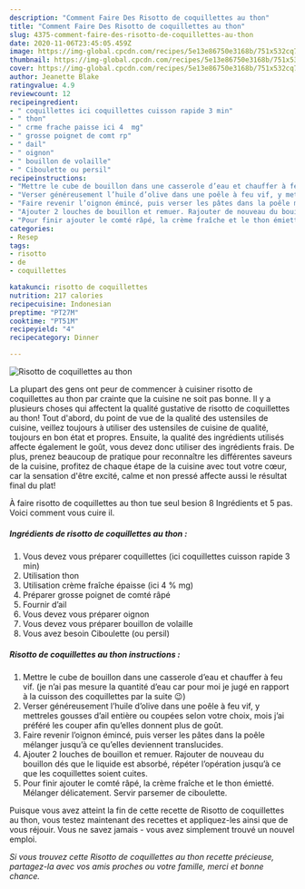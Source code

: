 ```yaml
---
description: "Comment Faire Des Risotto de coquillettes au thon"
title: "Comment Faire Des Risotto de coquillettes au thon"
slug: 4375-comment-faire-des-risotto-de-coquillettes-au-thon
date: 2020-11-06T23:45:05.459Z
image: https://img-global.cpcdn.com/recipes/5e13e86750e3168b/751x532cq70/risotto-de-coquillettes-au-thon-photo-principale-de-la-recette.jpg
thumbnail: https://img-global.cpcdn.com/recipes/5e13e86750e3168b/751x532cq70/risotto-de-coquillettes-au-thon-photo-principale-de-la-recette.jpg
cover: https://img-global.cpcdn.com/recipes/5e13e86750e3168b/751x532cq70/risotto-de-coquillettes-au-thon-photo-principale-de-la-recette.jpg
author: Jeanette Blake
ratingvalue: 4.9
reviewcount: 12
recipeingredient:
- " coquillettes ici coquillettes cuisson rapide 3 min"
- " thon"
- " crme frache paisse ici 4  mg"
- " grosse poignet de comt rp"
- " dail"
- " oignon"
- " bouillon de volaille"
- " Ciboulette ou persil"
recipeinstructions:
- "Mettre le cube de bouillon dans une casserole d’eau et chauffer à feu vif. (je n’ai pas mesure la quantité d’eau car pour moi je jugé en rapport à la cuisson des coquillettes par la suite 😉)"
- "Verser généreusement l’huile d’olive dans une poêle à feu vif, y mettreles gousses d’ail entière ou coupées selon votre choix, mois j’ai préféré les couper afin qu’elles donnent plus de goût."
- "Faire revenir l’oignon émincé, puis verser les pâtes dans la poêle mélanger jusqu’à ce qu’elles deviennent translucides."
- "Ajouter 2 louches de bouillon et remuer. Rajouter de nouveau du bouillon dés que le liquide est absorbé, répéter l’opération jusqu’à ce que les coquillettes soient cuites."
- "Pour finir ajouter le comté râpé, la crème fraîche et le thon émietté. Mélanger délicatement. Servir parsemer de ciboulette."
categories:
- Resep
tags:
- risotto
- de
- coquillettes

katakunci: risotto de coquillettes 
nutrition: 217 calories
recipecuisine: Indonesian
preptime: "PT27M"
cooktime: "PT51M"
recipeyield: "4"
recipecategory: Dinner

---
```



![Risotto de coquillettes au thon](https://img-global.cpcdn.com/recipes/5e13e86750e3168b/751x532cq70/risotto-de-coquillettes-au-thon-photo-principale-de-la-recette.jpg)

La plupart des gens ont peur de commencer à cuisiner risotto de coquillettes au thon par crainte que la cuisine ne soit pas bonne. Il y a plusieurs choses qui affectent la qualité gustative de risotto de coquillettes au thon! Tout d'abord, du point de vue de la qualité des ustensiles de cuisine, veillez toujours à utiliser des ustensiles de cuisine de qualité, toujours en bon état et propres. Ensuite, la qualité des ingrédients utilisés affecte également le goût, vous devez donc utiliser des ingrédients frais. De plus, prenez beaucoup de pratique pour reconnaître les différentes saveurs de la cuisine, profitez de chaque étape de la cuisine avec tout votre cœur, car la sensation d'être excité, calme et non pressé affecte aussi le résultat final du plat!

<!--inarticleads1-->

À faire risotto de coquillettes au thon tue seul besion 8 Ingrédients et 5 pas. Voici comment vous cuire il.

##### Ingrédients de risotto de coquillettes au thon :

1. Vous devez vous préparer  coquillettes (ici coquillettes cuisson rapide 3 min)
1. Utilisation  thon
1. Utilisation  crème fraîche épaisse (ici 4 % mg)
1. Préparer  grosse poignet de comté râpé
1. Fournir  d’ail
1. Vous devez vous préparer  oignon
1. Vous devez vous préparer  bouillon de volaille
1. Vous avez besoin  Ciboulette (ou persil)




<!--inarticleads2-->

##### Risotto de coquillettes au thon instructions :

1. Mettre le cube de bouillon dans une casserole d’eau et chauffer à feu vif. (je n’ai pas mesure la quantité d’eau car pour moi je jugé en rapport à la cuisson des coquillettes par la suite 😉)
1. Verser généreusement l’huile d’olive dans une poêle à feu vif, y mettreles gousses d’ail entière ou coupées selon votre choix, mois j’ai préféré les couper afin qu’elles donnent plus de goût.
1. Faire revenir l’oignon émincé, puis verser les pâtes dans la poêle mélanger jusqu’à ce qu’elles deviennent translucides.
1. Ajouter 2 louches de bouillon et remuer. Rajouter de nouveau du bouillon dés que le liquide est absorbé, répéter l’opération jusqu’à ce que les coquillettes soient cuites.
1. Pour finir ajouter le comté râpé, la crème fraîche et le thon émietté. Mélanger délicatement. Servir parsemer de ciboulette.




<!--inarticleads1-->

<p>
Puisque vous avez atteint la fin de cette recette de Risotto de coquillettes au thon, vous testez maintenant des recettes et appliquez-les ainsi que de vous réjouir. Vous ne savez jamais - vous avez simplement trouvé un nouvel emploi.
</p>

<p>
<i>Si vous trouvez cette Risotto de coquillettes au thon recette précieuse, partagez-la avec vos amis proches ou votre famille, merci et bonne chance.</i>
</p>
